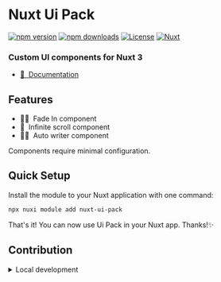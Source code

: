 <!--
Get your module up and running quickly.

Find and replace all on all files (CMD+SHIFT+F):
- Name: My Module
- Package name: my-module
- Description: My new Nuxt module
-->

# Nuxt Ui Pack

[![npm version][npm-version-src]][npm-version-href]
[![npm downloads][npm-downloads-src]][npm-downloads-href]
[![License][license-src]][license-href]
[![Nuxt][nuxt-src]][nuxt-href]

### Custom UI components for Nuxt 3

- [📖 &nbsp;Documentation](/DOCS.md)

[//]: # (- [✨ &nbsp;Release Notes]&#40;/CHANGELOG.md&#41;)
[//]: # (- [🏀 Online playground]&#40;https://stackblitz.com/github/your-org/my-module?file=playground%2Fapp.vue&#41;)

## Features

- 😶‍🌫️ &nbsp;Fade In component
- 📜 &nbsp;Infinite scroll component
- ✍🏻 &nbsp;Auto writer component

Components require minimal configuration.

## Quick Setup

Install the module to your Nuxt application with one command:

```bash
npx nuxi module add nuxt-ui-pack
```

That's it! You can now use Ui Pack in your Nuxt app. Thanks!✨

## Contribution

<details>
  <summary>Local development</summary>

  ```bash
  # Copy git repo
  git clone https://github.com/HardoWare/nuxt-ui-pack.git
  
  # Install dependencies
  npm install
  
  # Generate type stubs
  npm run dev:prepare
  
  # Develop with the playground
  npm run dev
  
  # Build the playground
  npm run dev:build
  
  # Run ESLint
  npm run lint
  
  # Run Vitest
  npm run test
  npm run test:watch
  
  # Release new version
  npm run release
  ```

</details>

<!-- Badges -->
[npm-version-src]: https://img.shields.io/npm/v/my-module/latest.svg?style=flat&colorA=020420&colorB=00DC82
[npm-version-href]: https://npmjs.com/package/my-module

[npm-downloads-src]: https://img.shields.io/npm/dm/my-module.svg?style=flat&colorA=020420&colorB=00DC82
[npm-downloads-href]: https://npmjs.com/package/my-module

[license-src]: https://img.shields.io/npm/l/my-module.svg?style=flat&colorA=020420&colorB=00DC82
[license-href]: https://npmjs.com/package/my-module

[nuxt-src]: https://img.shields.io/badge/Nuxt-020420?logo=nuxt.js
[nuxt-href]: https://nuxt.com
